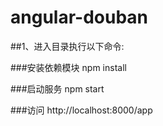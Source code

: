 # angular-douban

##1、进入目录执行以下命令:

###安装依赖模块
    npm install

###启动服务
    npm start

###访问
    http://localhost:8000/app
